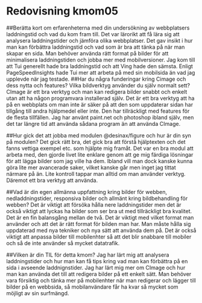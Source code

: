 ---
---
Redovisning kmom05
=========================

##Berätta kort om erfarenheterna med din undersökning av webbplatsers laddningstid och vad du kom fram till.
Det var lärorikt att få lära sig att analysera laddningstider och jämföra olika webbplatser. Det gav insikt i hur man kan förbättra laddningstid och vad som är bra att tänka på när man skapar en sida. Man behöver använda rätt format på bilder för att minimalisera laddningstiden och jobba mer med mobilversioner. Jag kom till att Tui generellt hade bra laddningstid och att Ving hade den sämsta. Enligt PageSpeedInsights hade Tui mer att arbeta på med sin mobilsida än vad jag upplevde när jag testade.
##Har du några funderingar kring Cimage och dess nytta och features? Vilka bildverktyg använder du själv normalt sett?
CImage är ett bra verktyg och man kan redigera bilder snabbt och enkelt utan att ha någon programvara installerad själv. Det är ett bra verktyg att ha på en webbplats om man inte är säker på att den som uppdaterar sidan har tillgång till andra hjälpmedel eller inte. Den har tillräckligt med features för de flesta tillfällen. Jag har använt paint.net och photoshop ibland själv, men det tar längre tid att använda sådana program än att använda CImage.

##Hur gick det att jobba med modulen @desinax/figure och hur är din syn på modulen?
Det gick rätt bra, det gick bra att förstå hjälptexten och det fanns vettiga exempel etc. som hjälpte mig framåt. Det var en bra modul att arbeta med, den gjorde livet lite enklare genom att ge mig färdiga lösningar för att lägga bilder som jag ville ha dem. Ibland vill man dock kanske kunna göra lite mer avancerade saker, vilket kanske går men inget jag tittat närmare på än. Lite kontroll tappar man alltid om man använder verktyg. Däremot ett bra verktyg att använda.

##Vad är din egen allmänna uppfattning kring bilder för webben, nedladdningstider, responsiva bilder och allmänt kring bildbehandling för webben?
Det är viktigt att försöka hålla nere laddningstider men det är också viktigt att lyckas ha bilder som ser bra ut med tillräckligt bra kvalitet. Det är en fin balansgång mellan de två. Det är viktigt med vilket format man använder och att det är rätt format för bilden man har. Man måste hålla sig uppdaterad med nya tekniker och nya sätt att använda dem på. Det är också viktigt att anpassa bilder till mobilenhter så att det blir snabbare till mobiler och så de inte använder så mycket datatrafik.

##Vilken är din TIL för detta kmom?
Jag har lärt mig att analysera laddningstider och hur man kan få tips kring vad man kan förbättra på en sida i avseende laddnignstider. Jag har lärt mig mer om CImage och hur man kan använda det till att redigera bilder på ett enkelt sätt. Man behöver vara försiktig och tänka mer på mobilenhter när man redigerar och lägger till bilder på en webbsida, så mobilanvändare får ha kvar så mycket som möjligt av sin surfmängd.
